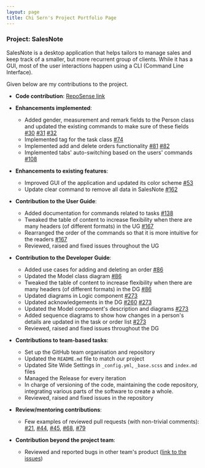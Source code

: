 ```yaml
---
layout: page
title: Chi Sern's Project Portfolio Page
---
```


### Project: SalesNote

SalesNote is a desktop application that helps tailors to manage sales and keep track of a smaller, but more recurrent group of clients. While it has a GUI, most of the user interactions happen using a CLI (Command Line Interface).

Given below are my contributions to the project.

* **Code contribution**: [RepoSense link](https://nus-cs2103-ay2122s1.github.io/tp-dashboard/?search=ngchisern&sort=groupTitle&sortWithin=title&timeframe=commit&mergegroup=&groupSelect=groupByRepos&breakdown=true&checkedFileTypes=docs~functional-code~test-code~other&since=2021-09-17&tabOpen=true&tabType=authorship&tabAuthor=ngchisern&tabRepo=AY2122S1-CS2103T-W08-3%2Ftp%5Bmaster%5D&authorshipIsMergeGroup=false&authorshipFileTypes=docs~functional-code~test-code~other&authorshipIsBinaryFileTypeChecked=false)

* **Enhancements implemented**:
    * Added gender, measurement and remark fields to the Person class and updated the existing commands to make sure of these fields [#30](https://github.com/AY2122S1-CS2103T-W08-3/tp/pull/30) [#31](https://github.com/AY2122S1-CS2103T-W08-3/tp/pull/31) [#32](https://github.com/AY2122S1-CS2103T-W08-3/tp/pull/32)
    * Implemented tag for the task class [#74](https://github.com/AY2122S1-CS2103T-W08-3/tp/pull/74)
    * Implemented add and delete orders functionality [#81](https://github.com/AY2122S1-CS2103T-W08-3/tp/pull/81) [#82](https://github.com/AY2122S1-CS2103T-W08-3/tp/pull/82)
    * Implemented tabs' auto-switching based on the users' commands [#108](https://github.com/AY2122S1-CS2103T-W08-3/tp/pull/108)

* **Enhancements to existing features**:
    * Improved GUI of the application and updated its color scheme [#53](https://github.com/AY2122S1-CS2103T-W08-3/tp/pull/53)
    * Update clear command to remove all data in SalesNote [#162](https://github.com/AY2122S1-CS2103T-W08-3/tp/pull/162)    

* **Contribution to the User Guide**:
    * Added documentation for commands related to tasks [#138](https://github.com/AY2122S1-CS2103T-W08-3/tp/pull/138)
    * Tweaked the table of content to increase flexibility when there are many headers (of different formats) in the UG [#167](https://github.com/AY2122S1-CS2103T-W08-3/tp/pull/167)
    * Rearranged the order of the commands so that it is more intuitive for the readers [#167](https://github.com/AY2122S1-CS2103T-W08-3/tp/pull/167)
    * Reviewed, raised and fixed issues throughout the UG
  
* **Contribution to the Developer Guide**:
    * Added use cases for adding and deleting an order [#86](https://github.com/AY2122S1-CS2103T-W08-3/tp/pull/86)
    * Updated the Model class diagram [#86](https://github.com/AY2122S1-CS2103T-W08-3/tp/pull/86)  
    * Tweaked the table of content to increase flexibility when there are many headers (of different formats) in the DG [#86](https://github.com/AY2122S1-CS2103T-W08-3/tp/pull/86)
    * Updated diagrams in Logic component [#273](https://github.com/AY2122S1-CS2103T-W08-3/tp/pull/273)
    * Updated acknowledgements in the DG [#260](https://github.com/AY2122S1-CS2103T-W08-3/tp/pull/260) [#273](https://github.com/AY2122S1-CS2103T-W08-3/tp/pull/273)
    * Updated the Model component's description and diagrams [#273](https://github.com/AY2122S1-CS2103T-W08-3/tp/pull/273)
    * Added sequence diagrams to show how changes in a person's details are updated in the task or order list [#273](https://github.com/AY2122S1-CS2103T-W08-3/tp/pull/273)  
    * Reviewed, raised and fixed issues throughout the DG

* **Contributions to team-based tasks**:
    * Set up the GitHub team organisation and repository
    * Updated the `README.md` file to match our project
    * Updated Site Wide Settings in `_config.yml`, `_base.scss` and `index.md` files  
    * Managed the Release for every iteration  
    * In charge of versioning of the code, maintaining the code repository, integrating various parts of the software to create a whole.
    * Reviewed, raised and fixed issues in the repository

* **Review/mentoring contributions**:
    * Few examples of reviewed pull requests (with non-trivial comments):
    [#21](https://github.com/AY2122S1-CS2103T-W08-3/tp/pull/21),
    [#44](https://github.com/AY2122S1-CS2103T-W08-3/tp/pull/44),
    [#45](https://github.com/AY2122S1-CS2103T-W08-3/tp/pull/45),
    [#68](https://github.com/AY2122S1-CS2103T-W08-3/tp/pull/68),
    [#79](https://github.com/AY2122S1-CS2103T-W08-3/tp/pull/79)
      
* **Contribution beyond the project team**:
  * Reviewed and reported bugs in other team's product ([link to the issues](https://github.com/ngchisern/ped/issues))
  
